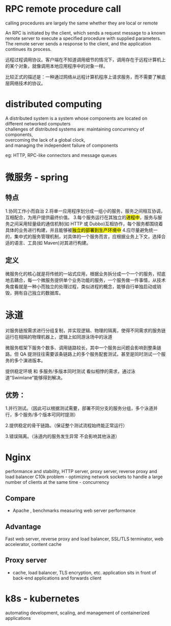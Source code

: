 # RPC remote procedure call

calling procedures are largely the same whether they are local or remote

An RPC is initiated by the client, which sends a request message to a known remote server to execute a specified procedure with supplied parameters. The remote server sends a response to the client, and the application continues its process.

远程过程调用协议。客户端在不知道调用细节的情况下，调用存在于远程计算机上的某个对象，就像调用本地应用程序中的对象一样。

比较正式的描述是：一种通过网络从远程计算机程序上请求服务，而不需要了解底层网络技术的协议。

# distributed computing

A distributed system is a system whose components are located on different networked computers  
 challenges of distributed systems are:
maintaining concurrency of components,  
 overcoming the lack of a global clock,  
 and managing the independent failure of components

eg: HTTP, RPC-like connectors and message queues

# 微服务 - spring

## 特点

1.协同工作小而自治 2.将单一应用程序划分成一组小的服务，服务之间相互协调，互相配合，为用户提供最终价值。 3.每个服务运行在其独立的<mark>进程中</mark>，服务与服务之间采用轻量级的通信机制(如 HTTP 或 Dubbo)互相协作，每个服务都围绕着具体的业务进行构建，并且能够被<mark>独立的部署到生产环境中</mark> 4.应尽量避免统一的，集中式的服务管理机制，对具体的一个服务而言，应根据业务上下文，选择合适的语言、工具(如 Maven)对其进行构建。

## 定义

微服务化的核心就是将传统的一站式应用，根据业务拆分成一个一个的服务，彻底地去耦合，每一个微服务提供单个业务功能的服务，一个服务做一件事情，从技术角度看就是一种小而独立的处理过程，类似进程的概念，能够自行单独启动或销毁，拥有自己独立的数据库。

# 泳道

对服务链按需求进行分组复制，并实现逻辑、物理的隔离，使得不同需求的服务链运行在相隔的物理机器上，逻辑上如同游泳场中的泳道

微服务框架下服务个数多、调用链路较长，其中一个服务出问题会影响到整条链路。但 QA 提测往往需要该条链路上的多个服务配套测试，甚至是同时测试一个服务的多个演进版本。

提供稳定环境 和 多服务/多版本同时测试 看似相悖的需求，通过泳道“Swimlane”能够得到解决。

## 优势：

1.并行测试。（因此可以根据测试需要，部署不同分支的服务分组，多个泳道并行，多个服务/多个版本可同时提测）

2.提供稳定的骨干链路。（保证整个测试流程始终能正常运行）

3.错误隔离。（泳道内的服务发生异常 不会影响其他泳道）

# Nginx

performance and stability, HTTP server, proxy server, reverse proxy and load balancer
C10k problem - optimizing network sockets to handle a large number of clients at the same time - concurrency

## Compare

- Apache , benchmarks measuring web server performance

## Advantage

Fast web server, reverse proxy and load balancer, SSL/TLS terminator, web accelerator, content cache

## Proxy server

- cache, load balancer, TLS encryption, etc. application sits in front of back-end applications and forwards client

# k8s - kubernetes

automating development, scaling, and management of containerized applications
